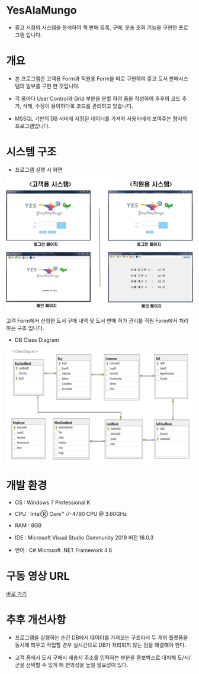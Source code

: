 # YesAlaMungo

- 중고 서점의 시스템을 분석하여 책 판매 등록, 구매, 운송 조회 기능을 구현한 프로그램 입니다.

# 개요

- 본 프로그램은 고객용 Form과 직원용 Form을 따로 구현하여 중고 도서 판매시스템의 일부를 구현 한 것입니다.

- 각 폼마다 User Control과 Grid 부분을 분할 하여 폼을 작성하여 추후의 코드 추가, 삭제, 수정이 용이하다록 코드를 관리하고 있습니다.

- MSSQL 기반의 DB 서버에 저장된 데이터를 가져와 사용자에게 보여주는 형식의 프로그램입니다.

# 시스템 구조

- 프로그램 실행 시 화면

![Image](./ppt/what_그림_1.png)

고객 Form에서 신청한 도서 구매 내역 및 도서 판매 허가 관리를 직원 Form에서 처리하는 구조 입니다.

- DB Class Diagram

![Image](./ppt/Class_Diagram.png)

# 개발 환경

- OS : Windows 7 Professional K

- CPU : IntelⓇ Core™ i7-4790 CPU @ 3.60GHz

- RAM : 8GB

- IDE : Microsoft Visual Studio Community 2019 버전 16.0.3

- 언어 : C# Microsoft .NET Framework 4.6

# 구동 영상 URL

[바로 가기](https://youtu.be/vlwha9ZP828)

# 추후 개선사항

- 프로그램을 실행하는 순간 DB에서 데이터를 가져오는 구조라서 두 개의 플랫폼을 동시에 띄우고 작업할 경우 실시간으로 DB가 처리되지 않는 점을 해결해야 한다.

- 고객 폼에서 도서 구매시 배송지 주소를 입력하는 부분을 콤보박스로 대처해 도/시/군을 선택할 수 있게 해 편의성을 높일 필요성이 있다.
